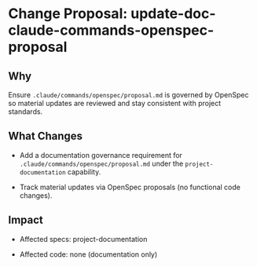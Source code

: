 # Change Proposal: update-doc-claude-commands-openspec-proposal

## Why

Ensure `.claude/commands/openspec/proposal.md` is governed by OpenSpec so material updates are reviewed and stay consistent with project standards.

## What Changes

- Add a documentation governance requirement for `.claude/commands/openspec/proposal.md` under the `project-documentation` capability.

- Track material updates via OpenSpec proposals (no functional code changes).

## Impact

- Affected specs: project-documentation

- Affected code: none (documentation only)

